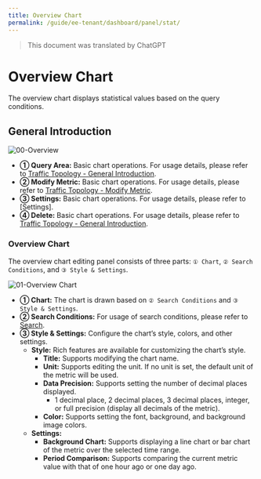 ```yaml
---
title: Overview Chart
permalink: /guide/ee-tenant/dashboard/panel/stat/
---
```


> This document was translated by ChatGPT

# Overview Chart

The overview chart displays statistical values based on the query conditions.

## General Introduction

![00-Overview](https://yunshan-guangzhou.oss-cn-beijing.aliyuncs.com/pub/pic/2024031865f7e22138b9b.png)

- **① Query Area:** Basic chart operations. For usage details, please refer to [Traffic Topology - General Introduction](./topology/).
- **② Modify Metric:** Basic chart operations. For usage details, please refer to [Traffic Topology - Modify Metric](./topology/).
- **③ Settings:** Basic chart operations. For usage details, please refer to [Settings].
- **④ Delete:** Basic chart operations. For usage details, please refer to [Traffic Topology - General Introduction](./topology/).

### Overview Chart

The overview chart editing panel consists of three parts: `① Chart`, `② Search Conditions`, and `③ Style & Settings`.

![01-Overview Chart](https://yunshan-guangzhou.oss-cn-beijing.aliyuncs.com/pub/pic/2024031865f7e4051ebe2.png)

- **① Chart:** The chart is drawn based on `② Search Conditions` and `③ Style & Settings`.
- **② Search Conditions:** For usage of search conditions, please refer to [Search](../../query/overview/).
- **③ Style & Settings:** Configure the chart’s style, colors, and other settings.
  - **Style:** Rich features are available for customizing the chart’s style.
    - **Title:** Supports modifying the chart name.
    - **Unit:** Supports editing the unit. If no unit is set, the default unit of the metric will be used.
    - **Data Precision:** Supports setting the number of decimal places displayed.
      - 1 decimal place, 2 decimal places, 3 decimal places, integer, or full precision (display all decimals of the metric).
    - **Color:** Supports setting the font, background, and background image colors.
  - **Settings:**
    - **Background Chart:** Supports displaying a line chart or bar chart of the metric over the selected time range.
    - **Period Comparison:** Supports comparing the current metric value with that of one hour ago or one day ago.